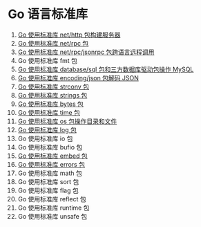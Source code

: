 # Go 语言标准库
1. [Go 使用标准库 net/http 包构建服务器](https://mp.weixin.qq.com/s/gsv3zW0HQaGMSxH9CtjiFA)
2. [Go 使用标准库 net/rpc 包](https://mp.weixin.qq.com/s/IospmGnkC-y9ddJx_9JGzg)
3. [Go 使用标准库 net/rpc/jsonrpc 包跨语言远程调用](https://mp.weixin.qq.com/s/Zhg5FBgB6XPC37kA0GcgKg)
4. Go 使用标准库 fmt 包
5. [Go 使用标准库 database/sql 包和三方数据库驱动包操作 MySQL](https://mp.weixin.qq.com/s/JEWaU7DTkNllxK28BKvFUA)
6. [Go 使用标准库 encoding/json 包解码 JSON](https://mp.weixin.qq.com/s/OyPlXss8L6zSb0HGIydbrw)
7. [Go 使用标准库 strconv 包](https://mp.weixin.qq.com/s/ZULa_S-jSOMHS0-SiFqz4A)
8. [Go 使用标准库 strings 包](https://mp.weixin.qq.com/s/ZULa_S-jSOMHS0-SiFqz4A)
9. [Go 使用标准库 bytes 包](https://mp.weixin.qq.com/s/EP-QmnwJVWVmpTbPfUnJ2g)
10. [Go 使用标准库 time 包](https://mp.weixin.qq.com/s/ZULa_S-jSOMHS0-SiFqz4A)
11. [Go 使用标准库 os 包操作目录和文件](https://mp.weixin.qq.com/s/P_NRcm9LrMuKTWBnoeKP9A)
12. [Go 使用标准库 log 包](https://mp.weixin.qq.com/s/_R-xcuyHOc_iCx2Bd_pA5w)
13. Go 使用标准库 io 包
14. Go 使用标准库 bufio 包
15. [Go 使用标准库 embed 包](https://mp.weixin.qq.com/s/AO0i9olKZlQ4gtxF3Gr1gA)
16. [Go 使用标准库 errors 包](https://mp.weixin.qq.com/s/DUvLkO5tLUCOp2IeVjgbeg)    
17. Go 使用标准库 math 包
18. Go 使用标准库 sort 包
19. Go 使用标准库 flag 包
20. Go 使用标准库 reflect 包
21. Go 使用标准库 runtime 包
22. Go 使用标准库 unsafe 包
